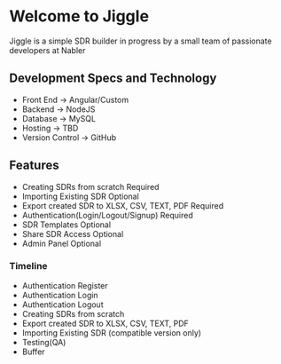 # Welcome to Jiggle
Jiggle is a simple SDR builder in progress by a small team of passionate developers at Nabler

## Development Specs and	Technology
- Front End ->	Angular/Custom
- Backend	-> NodeJS
- Database ->	MySQL
- Hosting -> TBD
- Version Control	-> GitHub

## Features
- Creating SDRs from scratch	Required
- Importing Existing SDR	Optional
- Export created SDR to XLSX, CSV, TEXT, PDF	Required	
- Authentication(Login/Logout/Signup)	Required	
- SDR Templates	Optional	
- Share SDR Access	Optional	
- Admin Panel	Optional	

### Timeline
- Authentication   Register
- Authentication   Login
- Authentication   Logout
- Creating SDRs from scratch
- Export created SDR to XLSX, CSV, TEXT, PDF
- Importing Existing SDR (compatible version only)
- Testing(QA)
- Buffer

